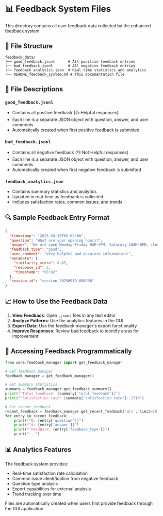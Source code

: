 # 📊 Feedback System Files

This directory contains all user feedback data collected by the enhanced feedback system.

## 📁 File Structure

```
feedback_data/
├── good_feedback.jsonl      # All positive feedback entries
├── bad_feedback.jsonl       # All negative feedback entries
├── feedback_analytics.json  # Real-time statistics and analytics
└── README_feedback_system.md # This documentation file
```

## 📄 File Descriptions

### `good_feedback.jsonl`
- Contains all positive feedback (👍 Helpful responses)
- Each line is a separate JSON object with question, answer, and user comments
- Automatically created when first positive feedback is submitted

### `bad_feedback.jsonl`
- Contains all negative feedback (👎 Not Helpful responses)
- Each line is a separate JSON object with question, answer, and user comments
- Automatically created when first negative feedback is submitted

### `feedback_analytics.json`
- Contains summary statistics and analytics
- Updated in real-time as feedback is collected
- Includes satisfaction rates, common issues, and trends

## 🔍 Sample Feedback Entry Format

```json
{
  "timestamp": "2025-09-19T05:02:00",
  "question": "What are your opening hours?",
  "answer": "We are open Monday-Friday 9AM-9PM, Saturday 10AM-8PM, closed Sunday.",
  "feedback_type": "good",
  "user_comment": "Very helpful and accurate information!",
  "metadata": {
    "similarity_score": 0.85,
    "response_id": 2,
    "timestamp": "05:02"
  },
  "session_id": "session_20250919_050200"
}
```

## 📈 How to Use the Feedback Data

1. **View Feedback**: Open `.jsonl` files in any text editor
2. **Analyze Patterns**: Use the analytics features in the GUI
3. **Export Data**: Use the feedback manager's export functionality
4. **Improve Responses**: Review bad feedback to identify areas for improvement

## 🔧 Accessing Feedback Programmatically

```python
from core.feedback_manager import get_feedback_manager

# Get feedback manager
feedback_manager = get_feedback_manager()

# Get summary statistics
summary = feedback_manager.get_feedback_summary()
print(f"Total feedback: {summary['total_feedback']}")
print(f"Satisfaction rate: {summary['satisfaction_rate']:.1f}%")

# Get recent feedback
recent_feedback = feedback_manager.get_recent_feedback('all', limit=10)
for entry in recent_feedback:
    print(f"Q: {entry['question']}")
    print(f"A: {entry['answer']}")
    print(f"Feedback: {entry['feedback_type']}")
    print("---")
```

## 📊 Analytics Features

The feedback system provides:
- Real-time satisfaction rate calculation
- Common issue identification from negative feedback
- Question type analysis
- Export capabilities for external analysis
- Trend tracking over time

Files are automatically created when users first provide feedback through the GUI application.
